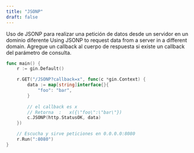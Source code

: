 ```yaml
---
title: "JSONP"
draft: false
---
```


Uso de JSONP para realizar una petición de datos desde un servidor en un dominio diferente
Using JSONP to request data from a server  in a different domain. Agregue un callback al cuerpo de respuesta si existe un callback del parámetro de consulta.

```go
func main() {
	r := gin.Default()

	r.GET("/JSONP?callback=x", func(c *gin.Context) {
		data := map[string]interface{}{
			"foo": "bar",
		}
		
		// el callback es x
		// Retorna  :   x({\"foo\":\"bar\"})
		c.JSONP(http.StatusOK, data)
	})

	// Escucha y sirve peticiones en 0.0.0.0:8080
	r.Run(":8080")
}
```
